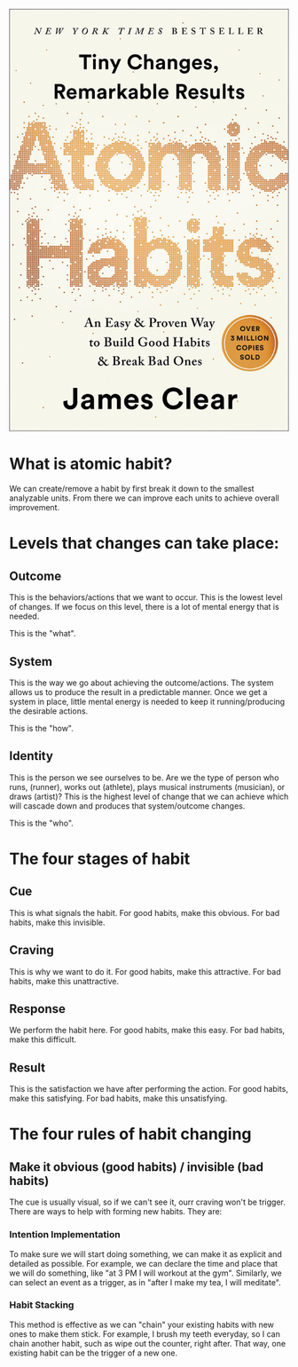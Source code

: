 ![Atomic Habits](images/atomic-habits.jpeg)

# What is atomic habit?

We can create/remove a habit by first break it down to the smallest analyzable
units. From there we can improve each units to achieve overall improvement.

# Levels that changes can take place:

## Outcome

This is the behaviors/actions that we want to occur. This is the lowest level of
changes. If we focus on this level, there is a lot of mental energy that is
needed.

This is the "what".

## System

This is the way we go about achieving the outcome/actions. The system allows us
to produce the result in a predictable manner. Once we get a system in place,
little mental energy is needed to keep it running/producing the desirable
actions.

This is the "how".

## Identity

This is the person we see ourselves to be. Are we the type of person who runs,
(runner), works out (athlete), plays musical instruments (musician), or draws
(artist)? This is the highest level of change that we can achieve which will
cascade down and produces that system/outcome changes.

This is the "who".

# The four stages of habit

## Cue

This is what signals the habit. For good habits, make this obvious. For bad
habits, make this invisible.

## Craving

This is why we want to do it. For good habits, make this attractive. For bad
habits, make this unattractive.

## Response 

We perform the habit here. For good habits, make this easy. For bad habits, make
this difficult.

## Result

This is the satisfaction we have after performing the action. For good habits,
make this satisfying. For bad habits, make this unsatisfying.

# The four rules of habit changing

## Make it obvious (good habits) / invisible (bad habits)

The cue is usually visual, so if we can't see it, ourr craving won't be
trigger. There are ways to help with forming new habits. They are:

### Intention Implementation

To make sure we will start doing something, we can make it as explicit and
detailed as possible. For example, we can declare the time and place that we
will do something, like "at 3 PM I will workout at the gym". Similarly, we can
select an event as a trigger, as in "after I make my tea, I will meditate".

### Habit Stacking

This method is effective as we can "chain" your existing habits with new ones
to make them stick. For example, I brush my teeth everyday, so I can chain
another habit, such as wipe out the counter, right after. That way, one existing
habit can be the trigger of a new one.
